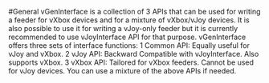 #General
vGenInterface is a collection of 3 APIs that can be used for writing a feeder for vXbox devices and for a mixture of vXbox/vJoy devices. It is also possible to use it for writing a vJoy-only feeder but it is currently recommended to use vJoyInterface API for that purpose.
vGenInterface offers three sets of interface functions:
1 Common API: Equally useful for vJoy and vXbox.
2 vJoy API: Backward Compatible with vJoyInterface. Also supports vXbox.
3 vXbox API: Tailored for vXbox feeders. Cannot be used for vJoy devices.
You can use a mixture of the above APIs if needed.